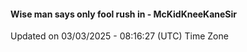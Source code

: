 #### Wise man says only fool rush in - McKidKneeKaneSir
Updated on 03/03/2025 - 08:16:27 (UTC) Time Zone
